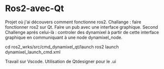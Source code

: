 # Ros2-avec-Qt
Projet où j'ai découvers comment fonctionne ros2. 
Challange : faire fonctionner ros2 sur Qt. Faire un pub avec une interface graphique.
Second Challenge aprés celui-là : controler des dynamixel à partir de cette interface graphique en communiquant à une node dynamixel_node.

cd ros2_wrks/src/cmd_dynamixel_qt/launch
ros2 launch dynamixel_launch_cmd.xml

Travail sur Vscode. Utilisation de Qtdesigner pour le .ui
